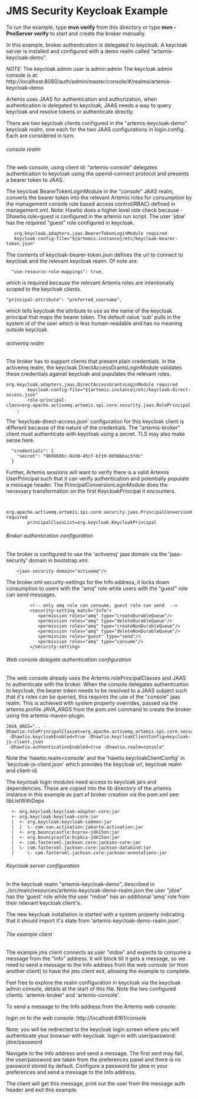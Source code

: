 # JMS Security Keycloak Example

To run the example, type **mvn verify** from this directory or type **mvn -PnoServer verify** to start and create the broker manually.

In this example, broker authentication is delegated to keycloak. A keycloak server is installed and configured with
a demo realm called "artemis-keycloak-demo".

_NOTE_: The keycloak admin user is admin:admin
The keycloak admin console is at: http://localhost:8080/auth/admin/master/console/#/realms/artemis-keycloak-demo

Artemis uses JAAS for authentication and authorization, when authentication is delegated to keycloak, JAAS needs a
way to query keycloak and resolve tokens or authenticate directly.

There are two keycloak clients configured in the "artemis-keycloak-demo" keycloak realm, one each for the two JAAS
configurations in login.config. Each are considered in turn:

###### console realm

The web console, using client id: "artemis-console" delegates authentication to keycloak using the openid-connect
protocol and presents a bearer token to JAAS.

The keycloak BearerTokenLoginModule in the "console" JAAS realm, converts the bearer token into the relevant Artemis
roles for consumption by the management console role based access control(RBAC) defined in management.xml. 
Note: Hawtio does a higher level role check because -Dhawtio.role=guest is configured in the artemis run script.
The user 'jdoe' has the required "guest" role configured in keycloak.

````
   org.keycloak.adapters.jaas.BearerTokenLoginModule required
   keycloak-config-file="${artemis.instance}/etc/keycloak-bearer-token.json"
````
The contents of keycloak-bearer-token.json defines the url to connect to keycloak and the relevant keycloak realm.
Of note are:
````
  "use-resource-role-mappings": true,
````
which is required because the relevant Artemis roles are intentionally scoped to the keycloak clients.

````
"principal-attribute": "preferred_username",
````
which tells keycloak the attribute to use as the name of the keycloak principal that maps the bearer token. The default
value 'sub' pulls in the system id of the user which is less human-readable and has no meaning outside keycloak.


###### activemq realm

The broker has to support clients that present plain credentials. In the activemq realm, the keycloak 
DirectAccessGrantsLoginModule validates these credentials against keycloak and populates the relevant roles. 

````
org.keycloak.adapters.jaas.DirectAccessGrantsLoginModule required
        keycloak-config-file="${artemis.instance}/etc/keycloak-direct-access.json"
        role-principal-class=org.apache.activemq.artemis.spi.core.security.jaas.RolePrincipal
    ;
````
The 'keycloak-direct-access.json' configuration for this keycloak client is different because of the nature of
the credentials. The "artemis-broker" client must authenticate with keycloak using a secret. TLS may also make
sense here.
````
  "credentials": {
    "secret": "9699685c-8a30-45cf-bf19-0d38bbac5fdc"
  }
````

Further, Artemis sessions will want to verify there is a valid Artemis UserPrincipal such that it can verify
authentication and potentially populate a message header.
The PrincipalConversionLoginModule does the necessary transformation on the first KeycloakPrincipal it encounters.
````

    org.apache.activemq.artemis.spi.core.security.jaas.PrincipalConversionLoginModule required
        principalClassList=org.keycloak.KeycloakPrincipal
````

###### Broker authentication configuration

The broker is configured to use the 'activemq' jaas domain via the 'jaas-security' domain in 
bootstrap.xml.

````
    <jaas-security domain="activemq"/>
````

The broker.xml security-settings for the Info address, it locks down consumption to users with the "amq" role while
users with the "guest" role can send messages.

````
         <!-- only amq role can consume, guest role can send  -->
         <security-setting match="Info">
            <permission roles="amq" type="createDurableQueue"/>
            <permission roles="amq" type="deleteDurableQueue"/>
            <permission roles="amq" type="createNonDurableQueue"/>
            <permission roles="amq" type="deleteNonDurableQueue"/>
            <permission roles="guest" type="send"/>
            <permission roles="amq" type="consume"/>
         </security-setting>
````


###### Web console delegate authentication configuration

The web console already uses the Artemis rolePrincipalClasses and JAAS to authenticate with the broker. When the console
delegates authentication to keycloak, the bearer token needs to be resolved to a JAAS subject such that it's roles can
be queried, this requires the use of the "console" jaas realm. 
This is achieved with system property overrides, passed via the artemis.profile JAVA_ARGS from the pom.xml 
command to create the broker using the artemis-maven-plugin.

    JAVA_ARGS=".. -Dhawtio.rolePrincipalClasses=org.apache.activemq.artemis.spi.core.security.jaas.RolePrincipal 
     -Dhawtio.keycloakEnabled=true -Dhawtio.keycloakClientConfig=keycloak-js-client.json 
     -Dhawtio.authenticationEnabled=true -Dhawtio.realm=console"

Note the 'hawtio.realm=console' and the 'hawtio.keycloakClientConfig' in 'keycloak-js-client.json' which provides the keycloak
url, keycloak realm and client-id.

The keycloak login modules need access to keycloak jars and dependencies. These are copied into the lib directory of
the artemis instance in this example as part of broker creation via the pom.xml see: libListWithDeps
````
  +- org.keycloak:keycloak-adapter-core:jar
  +- org.keycloak:keycloak-core:jar
  |  +- org.keycloak:keycloak-common:jar
  |  |  \- com.sun.activation:jakarta.activation:jar
  |  +- org.bouncycastle:bcprov-jdk15on:jar
  |  +- org.bouncycastle:bcpkix-jdk15on:jar
  |  +- com.fasterxml.jackson.core:jackson-core:jar
  |  \- com.fasterxml.jackson.core:jackson-databind:jar
  |     \- com.fasterxml.jackson.core:jackson-annotations:jar
````

###### Keycloak server configuration

In the keycloak realm "artemis-keycloak-demo", described in ./src/main/resources/artemis-keycloak-demo-realm.json
the user "jdoe" has the 'guest' role while the user "mdoe" has an additional 'amq' role from their relevant keycloak
client's.

The new keycloak installation is started with a system property indicating that it should import it's state from 
'artemis-keycloak-demo-realm.json'.


###### The example client

The example jms client connects as user "mdoe" and expects to consume a message from the "Info" address.
It will block till it gets a message, so we need to send a message to the Info address from the web console
(or from another client) to have the jms client exit, allowing the example to complete.

Feel free to explore the realm configuration in keycloak via the keycloak admin console, details at the start
of this file. Note the two configured clients: 'artemis-broker' and 'artemis-console'.

To send a message to the Info address from the Artemis web console:

 login on to the web console:
    http://localhost:8161/console

Note: you will be redirected to the keycloak login screen where you will authenticate your browser with keycloak.
 login in with user/password: jdoe/password

Navigate to the Info address and send a message. The first sent may fail, the user/password are taken from the
preferences panel and there is no password stored by default. Configure a password for jdoe in your preferences
and send a message to the Info address.

The client will get this message, print out the user from the message auth header and exit this example.
